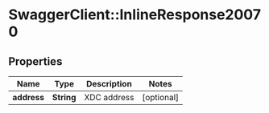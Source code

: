 # SwaggerClient::InlineResponse20070

## Properties
Name | Type | Description | Notes
------------ | ------------- | ------------- | -------------
**address** | **String** | XDC address | [optional] 

